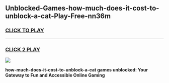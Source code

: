 
## Unblocked-Games-how-much-does-it-cost-to-unblock-a-cat-Play-Free-nn36m
<h3>
<a href="https://premium76.site?title=how-much-does-it-cost-to-unblock-a-cat&ref=10A">CLICK TO PLAY</a></h3>
<hr>

<h3>
<a href="https://premium76.site?title=how-much-does-it-cost-to-unblock-a-cat&ref=10A">CLICK 2 PLAY</a>
  
</h3>

<a href="https://premium76.site?title=how-much-does-it-cost-to-unblock-a-cat&ref=10A"><img src="https://clearcache.store/games.png"></a>


**how-much-does-it-cost-to-unblock-a-cat games unblocked: Your Gateway to Fun and Accessible Online Gaming**
